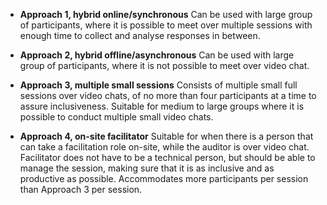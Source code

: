 
* **Approach 1, hybrid online/synchronous**
Can be used with large group of participants, where it is possible to meet over multiple sessions with enough time to collect and analyse responses in between.

* **Approach 2, hybrid offline/asynchronous**
Can be used with large group of participants, where it is not possible to meet over video chat.

* **Approach 3, multiple small sessions**
Consists of multiple small full sessions over video chats, of no more than four participants at a time to assure inclusiveness. Suitable for medium to large groups where it is possible to conduct multiple small video chats.

* **Approach 4, on-site facilitator**
Suitable for when there is a person that can take a facilitation role on-site, while the auditor is over video chat. Facilitator does not have to be a technical person, but should be able to manage the session, making sure that it is as inclusive and as productive as possible. Accommodates more participants per session than Approach 3 per session.


